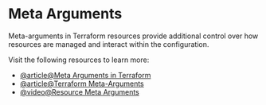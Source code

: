 # Meta Arguments

Meta-arguments in Terraform resources provide additional control over how resources are managed and interact within the configuration.

Visit the following resources to learn more:

- [@article@Meta Arguments in Terraform](https://muditmathur121.medium.com/meta-arguments-in-terraform-aaaa6e3734e6)
- [@article@Terraform Meta-Arguments](https://www.devopsschool.com/blog/terraform-tutorials-meta-arguments/)
- [@video@Resource Meta Arguments](https://www.youtube.com/watch?v=7JraLCfroyE)